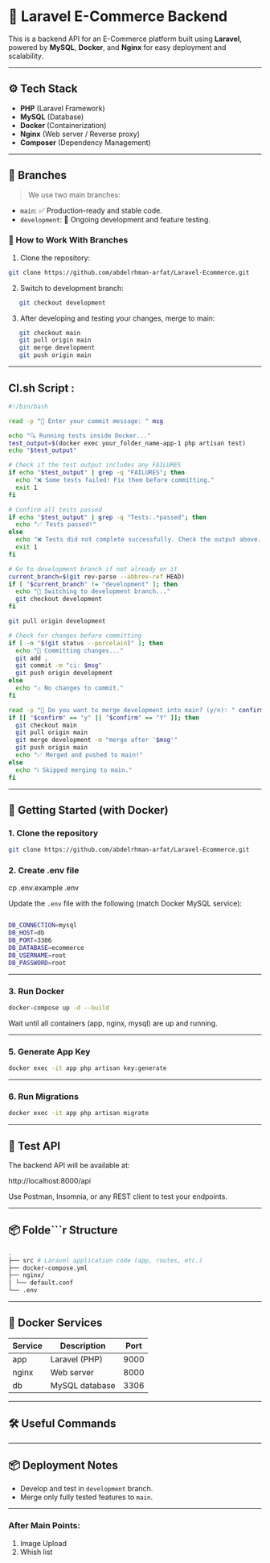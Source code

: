 # 🛒 Laravel E-Commerce Backend

This is a backend API for an E-Commerce platform built using **Laravel**, powered by **MySQL**, **Docker**, and **Nginx** for easy deployment and scalability.

---

## ⚙️ Tech Stack

- **PHP** (Laravel Framework)
- **MySQL** (Database)
- **Docker** (Containerization)
- **Nginx** (Web server / Reverse proxy)
- **Composer** (Dependency Management)

---

## 📁 Branches

> We use two main branches:

- `main`: ✅ Production-ready and stable code.
- `development`: 🚧 Ongoing development and feature testing.

### 🔀 How to Work With Branches

1. Clone the repository:

```bash
git clone https://github.com/abdelrhman-arfat/Laravel-Ecommerce.git
```

2. Switch to development branch:

```bash
   git checkout development
```

3. After developing and testing your changes, merge to main:

```bash
   git checkout main
   git pull origin main
   git merge development
   git push origin main
```

---

## CI.sh Script :

```bash
#!/bin/bash

read -p "📝 Enter your commit message: " msg

echo "🔍 Running tests inside Docker..."
test_output=$(docker exec your_folder_name-app-1 php artisan test)
echo "$test_output"

# Check if the test output includes any FAILURES
if echo "$test_output" | grep -q "FAILURES"; then
  echo "❌ Some tests failed! Fix them before committing."
  exit 1
fi

# Confirm all tests passed
if echo "$test_output" | grep -q "Tests:.*passed"; then
  echo "✅ Tests passed!"
else
  echo "❌ Tests did not complete successfully. Check the output above."
  exit 1
fi

# Go to development branch if not already on it
current_branch=$(git rev-parse --abbrev-ref HEAD)
if [ "$current_branch" != "development" ]; then
  echo "🔁 Switching to development branch..."
  git checkout development
fi

git pull origin development

# Check for changes before committing
if [ -n "$(git status --porcelain)" ]; then
  echo "🚀 Committing changes..."
  git add .
  git commit -m "ci: $msg"
  git push origin development
else
  echo "⚠️ No changes to commit."
fi

read -p "🔄 Do you want to merge development into main? (y/n): " confirm
if [[ "$confirm" == "y" || "$confirm" == "Y" ]]; then
  git checkout main
  git pull origin main
  git merge development -m "merge after '$msg'"
  git push origin main
  echo "✅ Merged and pushed to main!"
else
  echo "ℹ️ Skipped merging to main."
fi

```

---

## 🚀 Getting Started (with Docker)

### 1. Clone the repository

```bash
git clone https://github.com/abdelrhman-arfat/Laravel-Ecommerce.git
```

### 2. Create .env file

cp .env.example .env

Update the `.env` file with the following (match Docker MySQL service):

```bash

DB_CONNECTION=mysql
DB_HOST=db
DB_PORT=3306
DB_DATABASE=ecommerce
DB_USERNAME=root
DB_PASSWORD=root
```

---

### 3. Run Docker

```bash
docker-compose up -d --build
```

Wait until all containers (app, nginx, mysql) are up and running.

---

### 5. Generate App Key

```bash
docker exec -it app php artisan key:generate
```

---

### 6. Run Migrations

```bash
docker exec -it app php artisan migrate
```

---

## 🧪 Test API

The backend API will be available at:

http://localhost:8000/api

Use Postman, Insomnia, or any REST client to test your endpoints.

---

## 📦 Folde```r Structure

```bash
.
├── src # Laravel application code (app, routes, etc.)
├── docker-compose.yml
├── nginx/
│ └── default.conf
└── .env
```

---

## 🐳 Docker Services

| Service | Description    | Port |
| ------- | -------------- | ---- |
| app     | Laravel (PHP)  | 9000 |
| nginx   | Web server     | 8000 |
| db      | MySQL database | 3306 |

---

## 🛠 Useful Commands

---

## 📦 Deployment Notes

- Develop and test in `development` branch.
- Merge only fully tested features to `main`.

---
### After Main Points:
1. Image Upload
2. Whish list